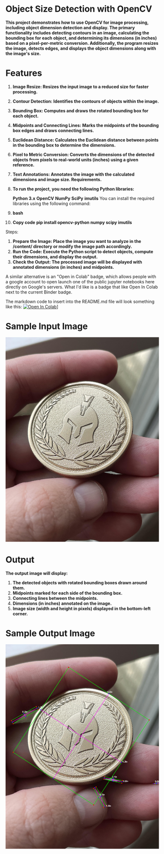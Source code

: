 # **Object Size Detection with OpenCV**

**This project demonstrates how to use OpenCV for image processing, including object dimension detection and display. The primary functionality includes detecting contours in an image, calculating the bounding box for each object, and determining its dimensions (in inches) based on a pixel-per-metric conversion. Additionally, the program resizes the image, detects edges, and displays the object dimensions along with the image's size.**

# **Features**
1. **Image Resize: Resizes the input image to a reduced size for faster processing.**
2. **Contour Detection: Identifies the contours of objects within the image.**
3. **Bounding Box: Computes and draws the rotated bounding box for each object.**
4. **Midpoints and Connecting Lines: Marks the midpoints of the bounding box edges and draws connecting lines.**
5. **Euclidean Distance: Calculates the Euclidean distance between points in the bounding box to determine the dimensions.**
6. **Pixel to Metric Conversion: Converts the dimensions of the detected objects from pixels to real-world units (inches) using a given reference.**
7. **Text Annotations: Annotates the image with the calculated dimensions and image size.
Requirements.**
8. **To run the project, you need the following Python libraries:**

    **Python 3.x**
    **OpenCV**
    **NumPy**
    **SciPy**
    **imutils**
You can install the required libraries using the following command:

  1. **bash**
  2. **Copy code**
  **pip install opencv-python numpy scipy imutils**

Steps:  
1. **Prepare the Image: Place the image you want to analyze in the /content/ directory or modify the image path accordingly.**
2. **Run the Code: Execute the Python script to detect objects, compute their dimensions, and display the output.**
3. **Check the Output: The processed image will be displayed with annotated dimensions (in inches) and midpoints.**

A similar alternative is an "Open in Colab" badge, which allows people with a google account to open launch one of the public jupyter notebooks here directly on Google's servers. What I'd like is a badge that like Open In Colab next to the current Binder badge.

The markdown code to insert into the README.md file will look something like this:
[![Open In Colab](https://colab.research.google.com/assets/colab-badge.svg)](https://colab.research.google.com/drive/1BZ5rl3nH9QXNktSoivqfz6AIhDKTXWgP#scrollTo=MOLoWIGg5EgF)]

# **Sample Input Image**
![image](https://github.com/pavan-1905/Object-Size-Detetction-Using-OpenCV/blob/main/Image1.jpg)


# **Output**
**The output image will display:**

1. **The detected objects with rotated bounding boxes drawn around them.**
2. **Midpoints marked for each side of the bounding box.**
3. **Connecting lines between the midpoints.**
4. **Dimensions (in inches) annotated on the image.**
5. **Image size (width and height in pixels) displayed in the bottom-left corner.**
   
# **Sample Output Image**
![image](https://github.com/pavan-1905/Object-Size-Detetction-Using-OpenCV/blob/main/Output.png)


 

